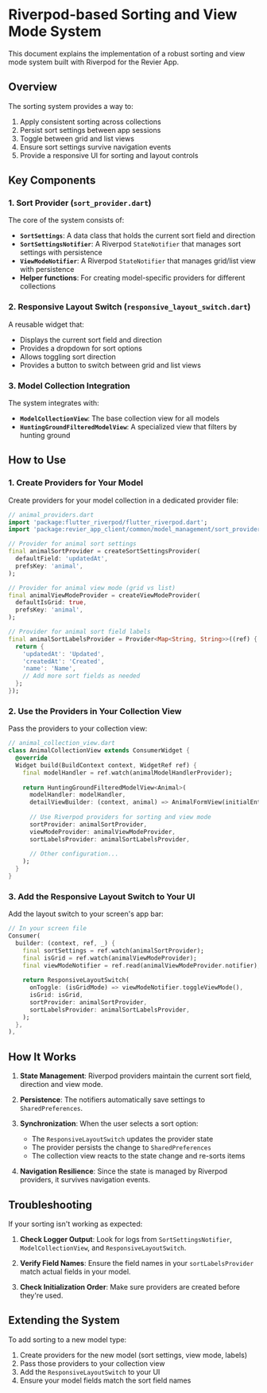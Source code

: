 # Riverpod-based Sorting and View Mode System

This document explains the implementation of a robust sorting and view mode system built with Riverpod for the Revier App.

## Overview

The sorting system provides a way to:
1. Apply consistent sorting across collections
2. Persist sort settings between app sessions
3. Toggle between grid and list views
4. Ensure sort settings survive navigation events
5. Provide a responsive UI for sorting and layout controls

## Key Components

### 1. Sort Provider (`sort_provider.dart`)

The core of the system consists of:

- **`SortSettings`**: A data class that holds the current sort field and direction
- **`SortSettingsNotifier`**: A Riverpod `StateNotifier` that manages sort settings with persistence
- **`ViewModeNotifier`**: A Riverpod `StateNotifier` that manages grid/list view with persistence
- **Helper functions**: For creating model-specific providers for different collections

### 2. Responsive Layout Switch (`responsive_layout_switch.dart`)

A reusable widget that:
- Displays the current sort field and direction
- Provides a dropdown for sort options
- Allows toggling sort direction
- Provides a button to switch between grid and list views

### 3. Model Collection Integration

The system integrates with:
- **`ModelCollectionView`**: The base collection view for all models
- **`HuntingGroundFilteredModelView`**: A specialized view that filters by hunting ground

## How to Use

### 1. Create Providers for Your Model

Create providers for your model collection in a dedicated provider file:

```dart
// animal_providers.dart
import 'package:flutter_riverpod/flutter_riverpod.dart';
import 'package:revier_app_client/common/model_management/sort_provider.dart';

// Provider for animal sort settings
final animalSortProvider = createSortSettingsProvider(
  defaultField: 'updatedAt',
  prefsKey: 'animal',
);

// Provider for animal view mode (grid vs list)
final animalViewModeProvider = createViewModeProvider(
  defaultIsGrid: true,
  prefsKey: 'animal',
);

// Provider for animal sort field labels
final animalSortLabelsProvider = Provider<Map<String, String>>((ref) {
  return {
    'updatedAt': 'Updated',
    'createdAt': 'Created', 
    'name': 'Name',
    // Add more sort fields as needed
  };
});
```

### 2. Use the Providers in Your Collection View

Pass the providers to your collection view:

```dart
// animal_collection_view.dart
class AnimalCollectionView extends ConsumerWidget {
  @override
  Widget build(BuildContext context, WidgetRef ref) {
    final modelHandler = ref.watch(animalModelHandlerProvider);
    
    return HuntingGroundFilteredModelView<Animal>(
      modelHandler: modelHandler,
      detailViewBuilder: (context, animal) => AnimalFormView(initialEntity: animal),
      
      // Use Riverpod providers for sorting and view mode
      sortProvider: animalSortProvider,
      viewModeProvider: animalViewModeProvider,
      sortLabelsProvider: animalSortLabelsProvider,
      
      // Other configuration...
    );
  }
}
```

### 3. Add the Responsive Layout Switch to Your UI

Add the layout switch to your screen's app bar:

```dart
// In your screen file
Consumer(
  builder: (context, ref, _) {
    final sortSettings = ref.watch(animalSortProvider);
    final isGrid = ref.watch(animalViewModeProvider);
    final viewModeNotifier = ref.read(animalViewModeProvider.notifier);
    
    return ResponsiveLayoutSwitch(
      onToggle: (isGridMode) => viewModeNotifier.toggleViewMode(),
      isGrid: isGrid,
      sortProvider: animalSortProvider,
      sortLabelsProvider: animalSortLabelsProvider,
    );
  },
),
```

## How It Works

1. **State Management**: Riverpod providers maintain the current sort field, direction and view mode.

2. **Persistence**: The notifiers automatically save settings to `SharedPreferences`.

3. **Synchronization**: When the user selects a sort option:
   - The `ResponsiveLayoutSwitch` updates the provider state
   - The provider persists the change to `SharedPreferences`
   - The collection view reacts to the state change and re-sorts items

4. **Navigation Resilience**: Since the state is managed by Riverpod providers, it survives navigation events.

## Troubleshooting

If your sorting isn't working as expected:

1. **Check Logger Output**: Look for logs from `SortSettingsNotifier`, `ModelCollectionView`, and `ResponsiveLayoutSwitch`.

2. **Verify Field Names**: Ensure the field names in your `sortLabelsProvider` match actual fields in your model.

3. **Check Initialization Order**: Make sure providers are created before they're used.

## Extending the System

To add sorting to a new model type:

1. Create providers for the new model (sort settings, view mode, labels)
2. Pass those providers to your collection view
3. Add the `ResponsiveLayoutSwitch` to your UI
4. Ensure your model fields match the sort field names 